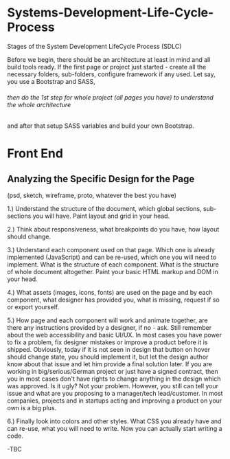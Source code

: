 # Systems-Development-Life-Cycle-Process
Stages of the System Development LifeCycle Process (SDLC)

Before we begin, there should be an architecture at least in mind and all build tools ready. If the first page or project just started - create all the necessary folders, sub-folders, configure framework if any used. Let say, you use a Bootstrap and SASS, <h6>then do the 1st step for whole project (all pages you have) to understand the whole architecture</h6> and after that setup SASS variables and build your own Bootstrap.

<h1>Front End</h1>
<h2>Analyzing the Specific Design for the Page</h2>

(psd, sketch, wireframe, proto, whatever the best you have)

1.) Understand the structure of the document, which global sections, sub-sections you will have. Paint layout and grid in your head.

2.) Think about responsiveness, what breakpoints do you have, how layout should change.

3.) Understand each component used on that page. Which one is already implemented (JavaScript) and can be re-used, which one you will need to implement. What is the structure of each component. What is the structure of whole document altogether. Paint your basic HTML markup and DOM in your head.

4.) What assets (images, icons, fonts) are used on the page and by each component, what designer has provided you, what is missing, request if so or export yourself.

5.) How page and each component will work and animate together, are there any instructions provided by a designer, if no - ask. Still remember about the web accessibility and basic UI/UX. In most cases you have power to fix a problem, fix designer mistakes or improve a product before it is shipped. Obviously, today if it is not seen in design that button on hover should change state, you should implement it, but let the design author know about that issue and let him provide a final solution later. If you are working in big/serious/German project or just have a signed contract, then you in most cases don't have rights to change anything in the design which was approved. Is it ugly? Not your problem. However, you still can tell your issue and what are you proposing to a manager/tech lead/customer. In most companies, projects and in startups acting and improving a product on your own is a big plus.

6.) Finally look into colors and other styles. What CSS you already have and can re-use, what you will need to write.
Now you can actually start writing a code.


-TBC

